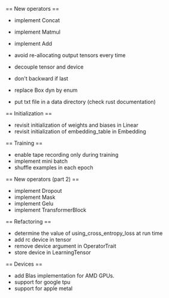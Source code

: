 == New operators ==

- implement Concat
- implement Matmul
- implement Add

- avoid re-allocating output tensors every time
- decouple tensor and device
- don't backward if last
- replace Box dyn by enum
- put txt file in a data directory (check rust documentation)

== Initialization ==

- revisit initialization of weights and biases in Linear
- revisit initialization of embedding_table in Embedding

== Training ==

- enable tape recording only during training
- implement mini batch
- shuffle examples in each epoch

== New operators (part 2) ==

- implement Dropout
- implement Mask
- implement Gelu
- implement TransformerBlock

== Refactoring ==

- determine the value of using_cross_entropy_loss at run time
- add rc device in tensor
- remove device argument in OperatorTrait
- store device in LearningTensor

== Devices ==

- add Blas implementation for AMD GPUs.
- support for google tpu
- support for apple metal
